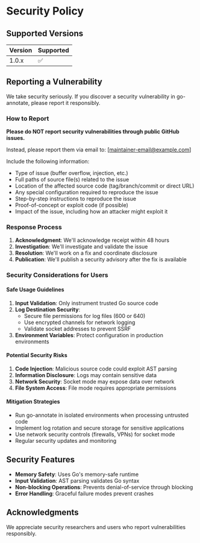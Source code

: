 # Security Policy

## Supported Versions

| Version | Supported          |
| ------- | ------------------ |
| 1.0.x   | :white_check_mark: |

## Reporting a Vulnerability

We take security seriously. If you discover a security vulnerability in go-annotate, please report it responsibly.

### How to Report

**Please do NOT report security vulnerabilities through public GitHub issues.**

Instead, please report them via email to: [maintainer-email@example.com]

Include the following information:
- Type of issue (buffer overflow, injection, etc.)
- Full paths of source file(s) related to the issue
- Location of the affected source code (tag/branch/commit or direct URL)
- Any special configuration required to reproduce the issue
- Step-by-step instructions to reproduce the issue
- Proof-of-concept or exploit code (if possible)
- Impact of the issue, including how an attacker might exploit it

### Response Process

1. **Acknowledgment**: We'll acknowledge receipt within 48 hours
2. **Investigation**: We'll investigate and validate the issue
3. **Resolution**: We'll work on a fix and coordinate disclosure
4. **Publication**: We'll publish a security advisory after the fix is available

### Security Considerations for Users

#### Safe Usage Guidelines

1. **Input Validation**: Only instrument trusted Go source code
2. **Log Destination Security**: 
   - Secure file permissions for log files (600 or 640)
   - Use encrypted channels for network logging
   - Validate socket addresses to prevent SSRF
3. **Environment Variables**: Protect configuration in production environments

#### Potential Security Risks

1. **Code Injection**: Malicious source code could exploit AST parsing
2. **Information Disclosure**: Logs may contain sensitive data
3. **Network Security**: Socket mode may expose data over network
4. **File System Access**: File mode requires appropriate permissions

#### Mitigation Strategies

- Run go-annotate in isolated environments when processing untrusted code
- Implement log rotation and secure storage for sensitive applications
- Use network security controls (firewalls, VPNs) for socket mode
- Regular security updates and monitoring

## Security Features

- **Memory Safety**: Uses Go's memory-safe runtime
- **Input Validation**: AST parsing validates Go syntax
- **Non-blocking Operations**: Prevents denial-of-service through blocking
- **Error Handling**: Graceful failure modes prevent crashes

## Acknowledgments

We appreciate security researchers and users who report vulnerabilities responsibly.